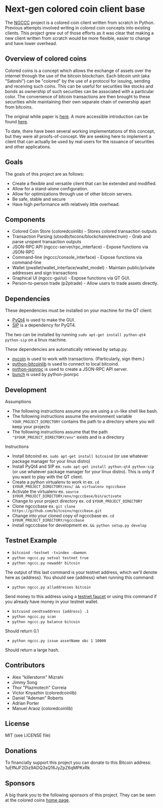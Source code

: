 Next-gen colored coin client base
=========

The [NGCCC](https://github.com/bitcoinx/ngcccbase) project is a colored coin client written from scratch in Python. Previous attempts involved writing in colored coin concepts into existing clients. This project grew out of those efforts as it was clear that making a new client written from scratch would be more flexible, easier to change and have lower overhead.

Overview of colored coins
------------

Colored coins is a concept which allows the exchange of assets over the internet through the use of the bitcoin blockchain. Each bitcoin unit (aka "Satoshi") can be "colored" by the use of a protocol for issuing, sending and receiving such coins. This can be useful for securities like stocks and bonds as ownership of such securities can be associated with a particular color. The convenience of bitcoin transactions are then brought to these securities while maintaining their own separate chain of ownership apart from bitcoins.

The original white paper is [here](https://bitcoil.co.il/BitcoinX.pdf). A more accessible introduction can be found [here](http://coloredcoins.org/).

To date, there have been several working implementations of this concept, but they were all proofs-of-concept. We are seeking here to implement a client that can actually be used by real users for the issuance of securities and other applications.

Goals
-----------

The goals of this project are as follows:

* Create a flexible and versatile client that can be extended and modified.
* Allow for a stand-alone configuration.
* Allow for optimizations through use of other bitcoin servers.
* Be safe, stable and secure
* Have high performance with relatively little overhead.

Components
------------

* Colored Coin Store (coloredcoinlib) - Stores colored transaction outputs
* Transaction Parsing (utxodb/txcons/blockchain/electrum) - Grab and parse unspent transaction outputs
* JSON-RPC API (ngccc-server/rpc_interface) - Expose functions via JSON-RPC
* Command-line (ngccc/console_interface) - Expose functions via command-line
* Wallet (pwallet/wallet_interface/wallet_model) - Maintain public/private addresses and sign transactions
* Graphical UI (ngccc-gui/ui) - Expose functions via QT GUI.
* Person-to-person trade (p2ptrade) - Allow users to trade assets directly.

Dependencies
------------

These dependencies must be installed on your machine for the QT client:

* [PyQt4](http://pyqt.sourceforge.net/Docs/PyQt4/installation.html) is used to make the GUI.
* [SIP](http://pyqt.sourceforge.net/Docs/sip4/installation.html) is a dependency for PyQT4.

The two can be installed by running `sudo apt-get install python-qt4 python-sip` on a linux machine.


These dependencies are automatically retrieved by setup.py.

* [pycoin](https://github.com/richardkiss/pycoin)  is used to work with transactions. (Particularly, sign them.)
* [python-bitcoinlib](https://github.com/petertodd/python-bitcoinlib) is used to connect to local bitcoind.
* [python-jsonrpc](https://github.com/gerold-penz/python-jsonrpc) is used to create a JSON-RPC API server.
* [bunch](http://github.com/dsc/bunch) is used by python-jsonrpc

Development
------------

Assumptions

 * The following instructions assume you are using a `sh`-like shell like bash.
 * The following instructions assume the environment variable `YOUR_PROJECT_DIRECTORY` contains the path to a directory where you will keep your projects
 * The following instructions assume that the path `"$YOUR_PROJECT_DIRECTORY/env"` exists and is a directory

Instructions

 * Install bitcoind ex. `sudo apt-get install bitcoind` (or use whatever package manager for your linux distro)
 * Install PyQt4 and SIP ex. `sudo apt-get install python-qt4 python-sip` (or use whatever package manager for your linux distro). This is only if you want to play with the QT client.
 * Create a python virtualenv to work in ex. `cd $YOUR_PROJECT_DIRECTORY/env/ && virtualenv ngcccbase`
 * Activate the virtualenv ex. `source $YOUR_PROJECT_DIRECTORY/env/ngcccbase/bin/activate`
 * Change to your project directory ex. cd `$YOUR_PROJECT_DIRECTORY`
 * Clone ngcccbase ex. `git clone https://github.com/bitcoinx/ngcccbase.git`
 * Change into your cloned copy of ngcccbase ex. `cd $YOUR_PROJECT_DIRECTORY/ngcccbase`
 * Install ngcccbase for development ex. `&& python setup.py develop`

Testnet Example
---------------

 * `bitcoind -testnet -txindex -daemon`
 * `python ngccc.py setval testnet true`
 * `python ngccc.py newaddr bitcoin`

 The output of this last command is your testnet address, which we'll denote here as {address}. You should see {address} when running this command:

 * `python ngccc.py alladdresses bitcoin`

 Send money to this address using a [testnet faucet](http://tpfaucet.appspot.com/) or
using this command if you already have money in your testnet wallet.
 
 * `bitcoind sendtoaddress {address} .1`
 * `python ngccc.py scan`
 * `python ngccc.py balance bitcoin`
 
 Should return 0.1
 
 * `python ngccc.py issue assetName obc 1 10000`

 Should return a large hash.

Contributors
------------

 * Alex "killerstorm" Mizrahi
 * Jimmy Song
 * Thor "Plazmotech" Correia
 * Victor Knyazhin (coloredcoinlib)
 * Daniel "Ademan" Roberts
 * Adrian Porter
 * Manuel Araoz (coloredcoinlib)

License
-------

MIT (see LICENSE file)

Donations
---------

To financially support this project you can donate to this Bitcoin address: 1uEfNJF2Diz9ADQ3sQ16JyZpZ6qMPKxRk

Sponsors
--------

A big thank you to the following sponsors of this project. They can be seen at the colored coins [home page](http://coloredcoins.org).
